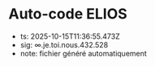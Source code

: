 # Auto-code ELIOS
- ts: 2025-10-15T11:36:55.473Z
- sig: ∞.je.toi.nous.432.528
- note: fichier généré automatiquement